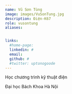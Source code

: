 ```yaml
---
name: Vũ Sơn Tùng
image: images/VuSonTung.jpg
description: Điện-K67
role: vusontung
aliases:


links:
  #home-page: 
  linkedin: #
  email: 
  github: #
  #twitter: uptonogoode
---
```


Học chương trình kỹ thuật điện

Đại học Bách Khoa Hà Nội
